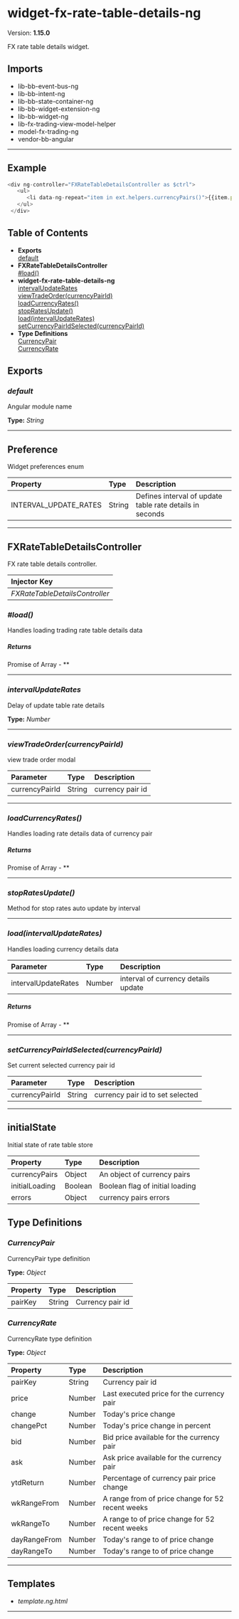 # widget-fx-rate-table-details-ng


Version: **1.15.0**

FX rate table details widget.

## Imports

* lib-bb-event-bus-ng
* lib-bb-intent-ng
* lib-bb-state-container-ng
* lib-bb-widget-extension-ng
* lib-bb-widget-ng
* lib-fx-trading-view-model-helper
* model-fx-trading-ng
* vendor-bb-angular

---

## Example

```javascript
<div ng-controller="FXRateTableDetailsController as $ctrl">
   <ul>
      <li data-ng-repeat="item in ext.helpers.currencyPairs()">{{item.pairKey}}</li>
   </ul>
 </div>
```

## Table of Contents
- **Exports**<br/>    <a href="#default">default</a><br/>
- **FXRateTableDetailsController**<br/>    <a href="#FXRateTableDetailsController_load">#load()</a><br/>
- **widget-fx-rate-table-details-ng**<br/>    <a href="#widget-fx-rate-table-details-ngintervalUpdateRates">intervalUpdateRates</a><br/>    <a href="#widget-fx-rate-table-details-ngviewTradeOrder">viewTradeOrder(currencyPairId)</a><br/>    <a href="#widget-fx-rate-table-details-ngloadCurrencyRates">loadCurrencyRates()</a><br/>    <a href="#widget-fx-rate-table-details-ngstopRatesUpdate">stopRatesUpdate()</a><br/>    <a href="#widget-fx-rate-table-details-ngload">load(intervalUpdateRates)</a><br/>    <a href="#widget-fx-rate-table-details-ngsetCurrencyPairIdSelected">setCurrencyPairIdSelected(currencyPairId)</a><br/>
- **Type Definitions**<br/>    <a href="#CurrencyPair">CurrencyPair</a><br/>    <a href="#CurrencyRate">CurrencyRate</a><br/>

## Exports

### <a name="default"></a>*default*

Angular module name

**Type:** *String*


---

## Preference

Widget preferences enum

| Property | Type | Description |
| :-- | :-- | :-- |
| INTERVAL_UPDATE_RATES | String | Defines interval of update table rate details in seconds |

---

## FXRateTableDetailsController

FX rate table details controller.

| Injector Key |
| :-- |
| *FXRateTableDetailsController* |


### <a name="FXRateTableDetailsController_load"></a>*#load()*

Handles loading trading rate table details data

##### Returns

Promise of Array - **

---
### <a name="widget-fx-rate-table-details-ngintervalUpdateRates"></a>*intervalUpdateRates*

Delay of update table rate details

**Type:** *Number*


---

### <a name="widget-fx-rate-table-details-ngviewTradeOrder"></a>*viewTradeOrder(currencyPairId)*

view trade order modal

| Parameter | Type | Description |
| :-- | :-- | :-- |
| currencyPairId | String | currency pair id |

---

### <a name="widget-fx-rate-table-details-ngloadCurrencyRates"></a>*loadCurrencyRates()*

Handles loading rate details data of currency pair

##### Returns

Promise of Array - **

---

### <a name="widget-fx-rate-table-details-ngstopRatesUpdate"></a>*stopRatesUpdate()*

Method for stop rates auto update by interval

---

### <a name="widget-fx-rate-table-details-ngload"></a>*load(intervalUpdateRates)*

Handles loading currency details data

| Parameter | Type | Description |
| :-- | :-- | :-- |
| intervalUpdateRates | Number | interval of currency details update |

##### Returns

Promise of Array - **

---

### <a name="widget-fx-rate-table-details-ngsetCurrencyPairIdSelected"></a>*setCurrencyPairIdSelected(currencyPairId)*

Set current selected currency pair id

| Parameter | Type | Description |
| :-- | :-- | :-- |
| currencyPairId | String | currency pair id to set selected |

---

## initialState

Initial state of rate table store

| Property | Type | Description |
| :-- | :-- | :-- |
| currencyPairs | Object | An object of currency pairs |
| initialLoading | Boolean | Boolean flag of initial loading |
| errors | Object | currency pairs errors |

## Type Definitions


### <a name="CurrencyPair"></a>*CurrencyPair*

CurrencyPair type definition

**Type:** *Object*


| Property | Type | Description |
| :-- | :-- | :-- |
| pairKey | String | Currency pair id |

### <a name="CurrencyRate"></a>*CurrencyRate*

CurrencyRate type definition

**Type:** *Object*


| Property | Type | Description |
| :-- | :-- | :-- |
| pairKey | String | Currency pair id |
| price | Number | Last executed price for the currency pair |
| change | Number | Today's price change |
| changePct | Number | Today's price change in percent |
| bid | Number | Bid price available for the currency pair |
| ask | Number | Ask price available for the currency pair |
| ytdReturn | Number | Percentage of currency pair price change |
| wkRangeFrom | Number | A range from of price change for 52 recent weeks |
| wkRangeTo | Number | A range to of price change for 52 recent weeks |
| dayRangeFrom | Number | Today's range to of price change |
| dayRangeTo | Number | Today's range to of price change |

---

## Templates

* *template.ng.html*

---
